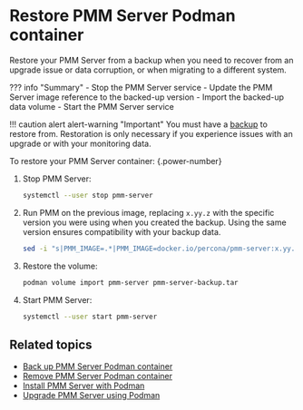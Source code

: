 # Restore PMM Server Podman container

Restore your PMM Server from a backup when you need to recover from an upgrade issue or data corruption, or when migrating to a different system.

??? info "Summary"
    - Stop the PMM Server service
    - Update the PMM Server image reference to the backed-up version
    - Import the backed-up data volume
    - Start the PMM Server service

!!! caution alert alert-warning "Important"
    You must have a [backup](backup_container_podman.md) to restore from.
    Restoration is only necessary if you experience issues with an upgrade or with your monitoring data.

To restore your PMM Server container:
{.power-number}

1. Stop PMM Server:

    ```sh
    systemctl --user stop pmm-server
    ```

2. Run PMM on the previous image, replacing `x.yy.z` with the specific version you were using when you created the backup. Using the same version ensures compatibility with your backup data.

    ```sh
    sed -i "s|PMM_IMAGE=.*|PMM_IMAGE=docker.io/percona/pmm-server:x.yy.z|g" %h/.config/systemd/user/pmm-server.env
    ```

3. Restore the volume:

    ```sh
    podman volume import pmm-server pmm-server-backup.tar
    ```

4. Start PMM Server:

    ```sh
    systemctl --user start pmm-server
    ```

<div hidden>
sleep 30
timeout 60 podman wait --condition=running pmm-server
```
</div>

## Related topics

- [Back up PMM Server Podman container](backup_container_podman.md) 
- [Remove PMM Server Podman container](remove_container_podman.md) 
- [Install PMM Server with Podman](index.md) 
- [Upgrade PMM Server using Podman](../../../../pmm-upgrade/upgrade_podman.md)
